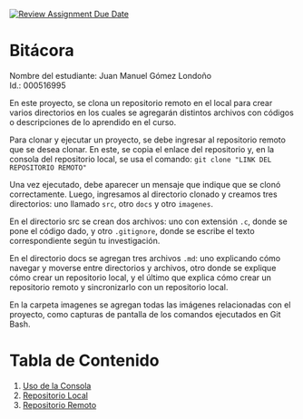 [![Review Assignment Due Date](https://classroom.github.com/assets/deadline-readme-button-22041afd0340ce965d47ae6ef1cefeee28c7c493a6346c4f15d667ab976d596c.svg)](https://classroom.github.com/a/WV8VkdWq)
# Bitácora
Nombre del estudiante: Juan Manuel Gómez Londoño  
Id.: 000516995


En este proyecto, se clona un repositorio remoto en el local para crear varios directorios en los cuales se agregarán distintos archivos con códigos o descripciones de lo aprendido en el curso.

Para clonar y ejecutar un proyecto, se debe ingresar al repositorio remoto que se desea clonar. En este, se copia el enlace del repositorio y, en la consola del repositorio local, se usa el comando:
`git clone "LINK DEL REPOSITORIO REMOTO"`

Una vez ejecutado, debe aparecer un mensaje que indique que se clonó correctamente. Luego, ingresamos al directorio clonado y creamos tres directorios: uno llamado `src`, otro `docs` y otro `imagenes`.

En el directorio src se crean dos archivos: uno con extensión `.c`, donde se pone el código dado, y otro `.gitignore`, donde se escribe el texto correspondiente según tu investigación.

En el directorio docs se agregan tres archivos `.md`: uno explicando cómo navegar y moverse entre directorios y archivos, otro donde se explique cómo crear un repositorio local, y el último que explica cómo crear un repositorio remoto y sincronizarlo con un repositorio local.

En la carpeta imagenes se agregan todas las imágenes relacionadas con el proyecto, como capturas de pantalla de los comandos ejecutados en Git Bash.

# Tabla de Contenido

1. [Uso de la Consola](docs/uso_consola.md)
2. [Repositorio Local](docs/repositorio_local.md)
3. [Repositorio Remoto](docs/repositorio_remoto.md)